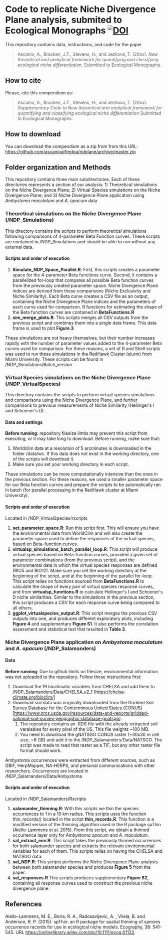 # Code to replicate Niche Divergence Plane analysis, submited to Ecological Monographs [![DOI](https://zenodo.org/badge/397983269.svg)](https://zenodo.org/badge/latestdoi/397983269)

This repository contains data, instructions, and code for the paper
> Ascanio, A., Bracken, J.T., Stevens, H., and Jezkova, T. (20xx). *New theoretical and analytical framework for quantifying and classifying ecological niche differentiation*. Submitted to Ecological Monographs. <DOI>

## How to cite

Please, cite this compendium as:
> Ascanio, A., Bracken, J.T., Stevens, H., and Jezkova, T. (20xx). *Supplementary Code to New theoretical and analytical framework for quantifying and classifying ecological niche differentiation* Submitted to Ecological Monographs. <DOI>

## How to download

You can download the compendium as a zip from from this URL:
<https://github.com/ascanioalfredoa/ndplane/archive/master.zip>

## Folder organization and Methods

This repository contains three main subdirectories. Each of these directories represents a section of our analysis: 1) Theoretical simulations on the Niche Divergence Plane; 2) Virtual Species simulations on the Niche Divergence Plane; and 3) Niche Divergence Plane application using _Ambystoma maculatum_ and _A. opacum_ data

### Theoretical simulations on the Niche Divergence Plane (/NDP_Simulations)

This directory contains the scripts to perform theoretical simulations following comparisons of 4-parameter Beta Function curves. These scripts are contained in /NDP_Simulations and should be able to run without any external data.


#### Scripts and order of execution

1. **Simulate_NDP_Space_Parallel.R**: First, this scripts creates a parameter space for the 4-parameter Beta functions curve. Second, it contains a parallelized for-loop that compares all possible Beta function curves from the previously created parameter space. Niche Divergence Plane indices are derived from these comparisons (Niche Exclusivity and Niche Similarity). Each Beta curve creates a CSV file as an output, containing the Niche Divergence Plane indices and the parameters of each curve used for comparison. R functions for estimating the shape of the Beta function curves are contained in **BetaFunctions.R**
2. **sim_merge_plots.R**: This scripts merges all CSV outputs from the previous script and combines them into a single data frame. This data frame is used to plot **Figure 3**

These simulations are not heavy themselves, but their number increases rapidly with the number of parameter values added to the 4-parameter Beta curves used for comparison. For these reasons, a set of R and Shell scripts was used to run these simulations in the RedHawk Cluster (slurm) from Miami University. These scripts can be found in /NDP_Simulations/Batch_version

### Virtual Species simulations on the Niche Divergence Plane (/NDP_VirtualSpecies)

This directory contains the scripts to perform virtual species simulations and comparisons using the Niche Divergence Plane, and further comparisons to previous measurements of Niche Similarity (Hellinger's I and Schoener's D). 

#### Data and settings

**Before running**: repository filesize limtis may prevent this script from executing, or it may take long to download. Before running, make sure that:

1. Worldclim data at a resolution of 5 arcminutes is downloaded in the folder /data/wc. If this data does not exist in the working directory, one of the scripts will download it.
2. Make sure you set your working directory in each script.

These simulations can be more computationally intensive than the ones in the previous section. For these reasons, we used a smaller parameter space for our Beta function curves and prepare the scripts to be automatically ran in batch (for parallel processing in the RedHawk cluster at Miami University). 

#### Scripts and order of execution

 Located in /NDP_VirtualSpecies/rscripts

1. **set_parameter_space.R**: Run this script first. This will ensure you have the environmental data from WorldClim and will also create the parameter space used to define the responses of the virtual species, based on Beta-function curves.
2. **virtualsp_simulations_batch_parallel_loop.R**: This script will produce virtual species based on Beta-function curves, provided a given set of parameter combinations (from the previous script), and the environmental data in which the virtual species responses are defined (BIO5 and BIO12). Make sure you set the working directory at the beginning of the script, and at the beginning of the parallel for-loop. This script relies on functions sourced from **BetaFunctions.R** to calculate the shape of every pair of virtual species response curves, and from **virtualsp_functions.R** to calculate Hellinger's I and Schoener's D niche similarities. Similar to the simulations in the previous section, this script produces a CSV for each response curve being compared to all others. 
3. **ggplot_virtualspecies_output.R**: This script merges the previous CSV outputs into one, and produces different exploratory plots, including **Figure 4** and supplementary **Figure S1**. It also performs the correlation assessment and statistical test that resulted in **Table 3**.


### Niche Divergence Plane application on _Ambystoma maculatum_ and _A. opacum_ (/NDP_Salamanders)

#### Data

**Before running**: Due to github limits on filesize, environmental information was not uploaded to the repository. Follow these instructions first:

1. Download the 19 bioclimatic variables from CHELSA and add them to /NDP_Salamanders/Data/CHELSA_v2_1 [https://chelsa-climate.org/bioclim/]
2. Download soil data was originally downloaded from the Gridded Soil Survey Database for the Conterminous United States (CONUS) [https://www.nrcs.usda.gov/resources/data-and-reports/gridded-national-soil-survey-geographic-database-gnatsgo]. 
	1. The repository contains an .RDS file with the already extracted soil varaiables for every pixel of the US. This file weights ~100 MB.
	2. You need to download the gNATSGO CONUS raster (~30x30 m cell size, ~6 GB) and add it to the /NDP_Salamanders/Data/NATSGO. The script was made to read that raster as a TIF, but any other raster file format should work.

Ambystoma occurrences were extracted from different sources, such as GBIF, HerpMapper, NA-HERPS, and personal communications with other researchers. Occurrences are located in /NDP_Salamanders/Data/Ambystoma

#### Scripts and order of execution

 Located in /NDP_Salamanders/Rscripts

1. **salamander_thinning.R**: With this scripts we thin the species occurrences to 1 in a 10 km radius. This scripts uses the function *thin_records()* located in the script **thin_records.R**. This function is a modified version of the thinning algorithm used in the R package spThin (Aiello-Lammens et al. 2015). From this script, we obtain a thinned occurrence layer only for _Ambystoma opacum_ and _A. maculatum_.
2. **sal_extract_env.R**: This script takes the previously thinned occurrences for both salamander species and extracts the relevant environmental variables for each of them. This scripts relies on having the CHELSA and NATSGO data.
3. **sal_NDP.R**: This scripts performs the Niche Divergence Plane analysis between both salamander species and produces **Figure 5** from the paper.
4. **sal_responses.R** This scripts produces supplementary **Figure S2**, containing all response curves used to construct the previous niche divergence plane.

## References

Aiello-Lammens, M. E., Boria, R. A., Radosavljevic,
  A. , Vilela, B. and Anderson, R. P. (2015). spThin:
  an R package for spatial thinning of species
  occurrence records for use in ecological niche
  models. Ecography, 38: 541-545. URL
  https://onlinelibrary.wiley.com/doi/10.1111/ecog.01132.